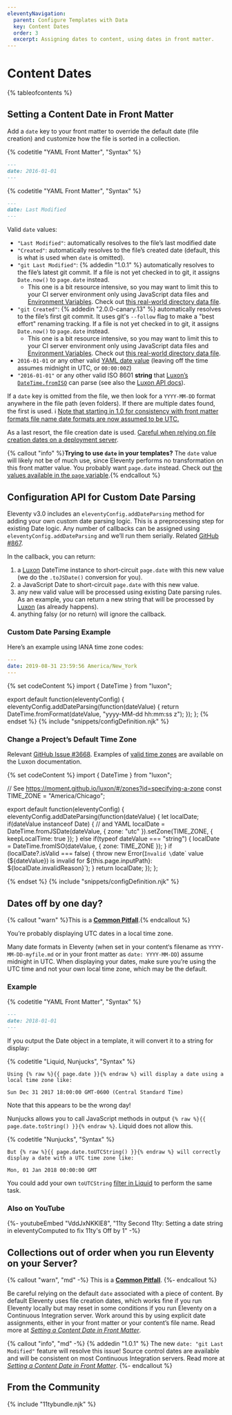 ```yaml
---
eleventyNavigation:
  parent: Configure Templates with Data
  key: Content Dates
  order: 3
  excerpt: Assigning dates to content, using dates in front matter.
---
```


# Content Dates

{% tableofcontents %}

## Setting a Content Date in Front Matter

Add a `date` key to your front matter to override the default date (file creation) and customize how the file is sorted in a collection.

{% codetitle "YAML Front Matter", "Syntax" %}

```markdown
---
date: 2016-01-01
---
```

{% codetitle "YAML Front Matter", "Syntax" %}

```markdown
---
date: Last Modified
---
```

Valid `date` values:

- `"Last Modified"`: automatically resolves to the file’s last modified date
- `"Created"`: automatically resolves to the file’s created date (default, this is what is used when `date` is omitted).
- `"git Last Modified"`: {% addedin "1.0.1" %} automatically resolves to the file’s latest git commit. If a file is not yet checked in to git, it assigns `Date.now()` to `page.date` instead.
  - This one is a bit resource intensive, so you may want to limit this to your CI server environment only using JavaScript data files and [Environment Variables](/docs/environment-vars/). Check out [this real-world directory data file](https://github.com/11ty/11ty-website/blob/5403f2b853e09165bec8bc6f7466a6a041487bcc/src/docs/docs.11tydata.js#L5-L7).
- `"git Created"`: {% addedin "2.0.0-canary.13" %} automatically resolves to the file’s first git commit. It uses git's `--follow` flag to make a "best effort" renaming tracking. If a file is not yet checked in to git, it assigns `Date.now()` to `page.date` instead.
  - This one is a bit resource intensive, so you may want to limit this to your CI server environment only using JavaScript data files and [Environment Variables](/docs/environment-vars/). Check out [this real-world directory data file](https://github.com/11ty/11ty-website/blob/5403f2b853e09165bec8bc6f7466a6a041487bcc/src/docs/docs.11tydata.js#L5-L7).
- `2016-01-01` or any other valid [YAML date value](https://yaml.org/type/timestamp.html) (leaving off the time assumes midnight in UTC, or `00:00:00Z`)
- `"2016-01-01"` or any other valid ISO 8601 **string** that [Luxon’s `DateTime.fromISO`](https://moment.github.io/luxon/#/parsing?id=iso-8601) can parse (see also the [Luxon API docs](https://moment.github.io/luxon/api-docs/index.html#datetimefromiso)).

If a `date` key is omitted from the file, we then look for a `YYYY-MM-DD` format anywhere in the file path (even folders). If there are multiple dates found, the first is used. ℹ️ [Note that starting in 1.0 for consistency with front matter formats file name date formats are now assumed to be UTC.](https://github.com/11ty/eleventy/pull/1752)

As a last resort, the file creation date is used. [Careful when relying on file creation dates on a deployment server](#collections-out-of-order-when-you-run-eleventy-on-your-server).

{% callout "info" %}<strong>Trying to use <code>date</code> in your templates?</strong> The <code>date</code> value will likely not be of much use, since Eleventy performs no transformation on this front matter value. You probably want <code>page.date</code> instead. Check out <a href="/docs/data-eleventy-supplied/#page-variable-contents">the values available in the <code>page</code> variable</a>.{% endcallout %}

## Configuration API for Custom Date Parsing

Eleventy v3.0 <!-- v3.0.0-alpha.15 --> includes an `eleventyConfig.addDateParsing` method for adding your own custom date parsing logic. This is a preprocessing step for existing Date logic. Any number of callbacks can be assigned using `eleventyConfig.addDateParsing` and we’ll run them serially. Related [GitHub #867](https://github.com/11ty/eleventy/issues/867).

In the callback, you can return:

1. a [Luxon](https://moment.github.io/luxon/) DateTime instance to short-circuit `page.date` with this new value (we do the `.toJSDate()` conversion for you).
1. a JavaScript Date to short-circuit `page.date` with this new value.
1. any new valid value will be processed using existing Date parsing rules. As an example, you can return a new string that will be processed by [Luxon](https://moment.github.io/luxon/) (as already happens).
1. anything falsy (or no return) will ignore the callback.

### Custom Date Parsing Example

Here’s an example using IANA time zone codes:

```yaml
---
date: 2019-08-31 23:59:56 America/New_York
---
```

{% set codeContent %}
import { DateTime } from "luxon";

export default function(eleventyConfig) {
	eleventyConfig.addDateParsing(function(dateValue) {
		return DateTime.fromFormat(dateValue, "yyyy-MM-dd hh:mm:ss z");
	});
};
{% endset %}
{% include "snippets/configDefinition.njk" %}

### Change a Project’s Default Time Zone

Relevant [GitHub Issue #3668](https://github.com/11ty/eleventy/issues/3668). Examples of [valid time zones](https://moment.github.io/luxon/#/zones?id=specifying-a-zone) are available on the Luxon documentation.

{% set codeContent %}
import { DateTime } from "luxon";

// See https://moment.github.io/luxon/#/zones?id=specifying-a-zone
const TIME_ZONE = "America/Chicago";

export default function(eleventyConfig) {
	eleventyConfig.addDateParsing(function(dateValue) {
		let localDate;
		if(dateValue instanceof Date) { // and YAML
			localDate = DateTime.fromJSDate(dateValue, { zone: "utc" }).setZone(TIME_ZONE, { keepLocalTime: true });
		} else if(typeof dateValue === "string") {
			localDate = DateTime.fromISO(dateValue, { zone: TIME_ZONE });
		}
		if (localDate?.isValid === false) {
			throw new Error(`Invalid \`date\` value (${dateValue}) is invalid for ${this.page.inputPath}: ${localDate.invalidReason}`);
		}
		return localDate;
	});
};

{% endset %}
{% include "snippets/configDefinition.njk" %}

## Dates off by one day?

{% callout "warn" %}This is a <a href="/docs/pitfalls/"><strong>Common Pitfall</strong></a>.{% endcallout %}

You’re probably displaying UTC dates in a local time zone.

Many date formats in Eleventy (when set in your content‘s filename as `YYYY-MM-DD-myfile.md` or in your front matter as `date: YYYY-MM-DD`) assume midnight in UTC. When displaying your dates, make sure you’re using the UTC time and not your own local time zone, which may be the default.

### Example

{% codetitle "YAML Front Matter", "Syntax" %}

```markdown
---
date: 2018-01-01
---
```

If you output the Date object in a template, it will convert it to a string for display:

{% codetitle "Liquid, Nunjucks", "Syntax" %}

```
Using {% raw %}{{ page.date }}{% endraw %} will display a date using a local time zone like:

Sun Dec 31 2017 18:00:00 GMT-0600 (Central Standard Time)
```

Note that this appears to be the wrong day!

Nunjucks allows you to call JavaScript methods in output `{% raw %}{{ page.date.toString() }}{% endraw %}`. Liquid does not allow this.

{% codetitle "Nunjucks", "Syntax" %}

```
But {% raw %}{{ page.date.toUTCString() }}{% endraw %} will correctly
display a date with a UTC time zone like:

Mon, 01 Jan 2018 00:00:00 GMT
```

You could add your own `toUTCString` [filter in Liquid](/docs/filters/) to perform the same task.

### Also on YouTube

<div class="youtube-related">
  {%- youtubeEmbed "VddJxNKKlE8", "11ty Second 11ty: Setting a date string in eleventyComputed to fix 11ty's Off by 1" -%}
</div>

## Collections out of order when you run Eleventy on your Server?

{% callout "warn", "md" -%}
This is a [**Common Pitfall**](/docs/pitfalls/).
{%- endcallout %}

Be careful relying on the default `date` associated with a piece of content. By default Eleventy uses file creation dates, which works fine if you run Eleventy locally but may reset in some conditions if you run Eleventy on a Continuous Integration server. Work around this by using explicit date assignments, either in your front matter or your content’s file name. Read more at [_Setting a Content Date in Front Matter_](#setting-a-content-date-in-front-matter).

{% callout "info", "md" -%}
{% addedin "1.0.1" %} The new `date: "git Last Modified"` feature will resolve this issue! Source control dates are available and will be consistent on most Continuous Integration servers. Read more at [_Setting a Content Date in Front Matter_](#setting-a-content-date-in-front-matter).
{%- endcallout %}

## From the Community

{% include "11tybundle.njk" %}

